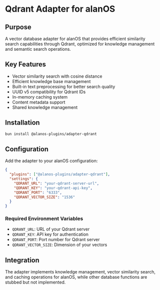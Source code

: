 # Qdrant Adapter for alanOS

## Purpose

A vector database adapter for alanOS that provides efficient similarity search capabilities through Qdrant, optimized for knowledge management and semantic search operations.

## Key Features

- Vector similarity search with cosine distance
- Efficient knowledge base management
- Built-in text preprocessing for better search quality
- UUID v5 compatibility for Qdrant IDs
- In-memory caching system
- Content metadata support
- Shared knowledge management

## Installation

```bash
bun install @alanos-plugins/adapter-qdrant
```

## Configuration

Add the adapter to your alanOS configuration:

```json
{
  "plugins": ["@alanos-plugins/adapter-qdrant"],
  "settings": {
    "QDRANT_URL": "your-qdrant-server-url",
    "QDRANT_KEY": "your-qdrant-api-key",
    "QDRANT_PORT": "6333",
    "QDRANT_VECTOR_SIZE": "1536"
  }
}
```

### Required Environment Variables

- `QDRANT_URL`: URL of your Qdrant server
- `QDRANT_KEY`: API key for authentication
- `QDRANT_PORT`: Port number for Qdrant server
- `QDRANT_VECTOR_SIZE`: Dimension of your vectors

## Integration

The adapter implements knowledge management, vector similarity search, and caching operations for alanOS, while other database functions are stubbed but not implemented.
